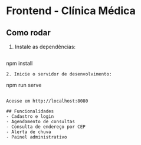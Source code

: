 # Frontend - Clínica Médica

## Como rodar

1. Instale as dependências:
   ```
npm install
   ```
2. Inicie o servidor de desenvolvimento:
   ```
npm run serve
   ```

Acesse em http://localhost:8080

## Funcionalidades
- Cadastro e login
- Agendamento de consultas
- Consulta de endereço por CEP
- Alerta de chuva
- Painel administrativo
